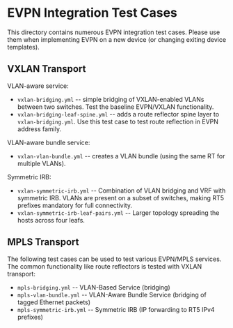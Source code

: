# EVPN Integration Test Cases

This directory contains numerous EVPN integration test cases. Please use them when implementing EVPN on a new device (or changing exiting device templates).

## VXLAN Transport

VLAN-aware service:

* `vxlan-bridging.yml` -- simple bridging of VXLAN-enabled VLANs between two switches. Test the baseline EVPN/VXLAN functionality.
* `vxlan-bridging-leaf-spine.yml` -- adds a route reflector spine layer to `vxlan-bridging.yml`. Use this test case to test route reflection in EVPN address family.

VLAN-aware bundle service:

* `vxlan-vlan-bundle.yml` -- creates a VLAN bundle (using the same RT for multiple VLANs).

Symmetric IRB:

* `vxlan-symmetric-irb.yml` -- Combination of VLAN bridging and VRF with symmetric IRB. VLANs are present on a subset of switches, making RT5 prefixes mandatory for full connectivity.
* `vxlan-symmetric-irb-leaf-pairs.yml` -- Larger topology spreading the hosts across four leafs.

## MPLS Transport

The following test cases can be used to test various EVPN/MPLS services. The common functionality like route reflectors is tested with VXLAN transport:

* `mpls-bridging.yml` -- VLAN-Based Service (bridging)
* `mpls-vlan-bundle.yml` -- VLAN-Aware Bundle Service (bridging of tagged Ethernet packets)
* `mpls-symmetric-irb.yml` -- Symmetric IRB (IP forwarding to RT5 IPv4 prefixes)


